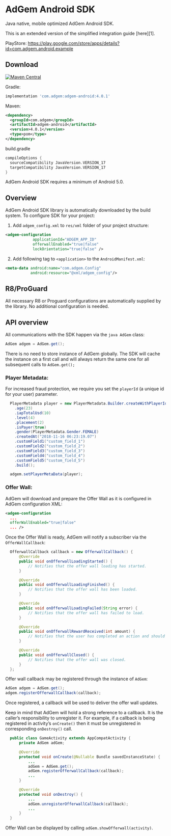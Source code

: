 AdGem Android SDK
========

Java native, mobile optimized AdGem Android SDK.

This is an extended version of the simplified integration guide [here][1].

PlayStore: https://play.google.com/store/apps/details?id=com.adgem.android.example

Download
--------
[![Maven Central](https://img.shields.io/maven-central/v/com.adgem/adgem-android?style=flat-square)](https://search.maven.org/artifact/com.adgem/adgem-android)

Gradle:
```groovy
implementation 'com.adgem:adgem-android:4.0.1'
```

Maven:
```xml
<dependency>
  <groupId>com.adgem</groupId>
  <artifactId>adgem-android</artifactId>
  <version>4.0.1</version>
  <type>pom</type>
</dependency>
```

build.gradle
```groovy
compileOptions {
  sourceCompatibility JavaVersion.VERSION_17
  targetCompatibility JavaVersion.VERSION_17
}
```

AdGem Android SDK requires a minimum of Android 5.0.

Overview
--------
AdGem Android SDK library is automatically downloaded by the build system. To configure SDK for your project:
1. Add ```adgem_config.xml``` to ```res/xml``` folder of your project structure:
```xml
<adgem-configuration 
            applicationId="ADGEM_APP_ID"
            offerwallEnabled="true|false" 
            lockOrientation="true|false" />
```
2. Add following tag to ```<application>``` to the ```AndroidManifest.xml```:
```xml
<meta-data android:name="com.adgem.Config"
           android:resource="@xml/adgem_config"/>
```

R8/ProGuard
--------
All necessary R8 or Proguard configurations are automatically supplied by the library. No additional configuration is needed.

API overview
--------
All communications with the SDK happen via the ```java AdGem``` class:
```java
AdGem adgem = AdGem.get();
```
There is no need to store instance of AdGem globally. The SDK will cache the instance on a first call and will always return the same one for all subsequent calls to ```AdGem.get();```

### Player Metadata:
For increased fraud protection, we require you set the `playerId`  (a unique id for your user) parameter.
```java
  PlayerMetadata player = new PlayerMetadata.Builder.createWithPlayerId("myPlayerId")
    .age(23)
    .iapTotalUsd(10)
    .level(4)
    .placement(2)
    .isPayer(true)
    .gender(PlayerMetadata.Gender.FEMALE)
    .createdAt("2018-11-16 06:23:19.07")
    .customField1("custom_field_1")
    .customField2("custom_field_2")
    .customField3("custom_field_3")
    .customField4("custom_field_4")
    .customField5("custom_field_5")
    .build();

  adgem.setPlayerMetaData(player);
```

### Offer Wall:
AdGem will download and prepare the Offer Wall as it is configured in AdGem configuration XML:
```xml
<adgem-configuration 
  ...
  offerWallEnabled="true|false"
  ... />
```

Once the Offer Wall is ready, AdGem will notify a subscriber via the ```OfferWallCallback```:
```java
  OfferwallCallback callback = new OfferwallCallback() {
      @Override
      public void onOfferwallLoadingStarted() {
          // Notifies that the offer wall loading has started.
      }

      @Override
      public void onOfferwallLoadingFinished() {
          // Notifies that the offer wall has been loaded.
      }

      @Override
      public void onOfferwallLoadingFailed(String error) {
          // Notifies that the offer wall has failed to load.
      }

      @Override
      public void onOfferwallRewardReceived(int amount) {
          // Notifies that the user has completed an action and should be rewarded with a specified virtual currency amount.
      }

      @Override
      public void onOfferwallClosed() {
          // Notifies that the offer wall was closed.
      }
  };
``` 
Offer wall callback may be registered through the instance of ```AdGem```:
```java
AdGem adgem = AdGem.get();
adgem.registerOfferwallCallback(callback);
```
Once registered, a callback will be used to deliver the offer wall updates.

Keep in mind that AdGem will hold a strong reference to a callback. It is the caller’s responsibility to unregister it. For example, if a callback is being registered in activity’s `onCreate()` then it must be unregistered in corresponding `onDestroy()` call.

```java
  public class GameActivity extends AppCompatActivity {
      private AdGem adGem;

      @Override
      protected void onCreate(@Nullable Bundle savedInstanceState) {
          ...
          adGem = AdGem.get();
          adGem.registerOfferwallCallback(callback);
          ...
      }

      @Override
      protected void onDestroy() {
          ...
          adGem.unregisterOfferwallCallback(callback);
          ...
      }
  }
```

Offer Wall can be displayed by calling  ```adGem.showOfferwall(activity)```.